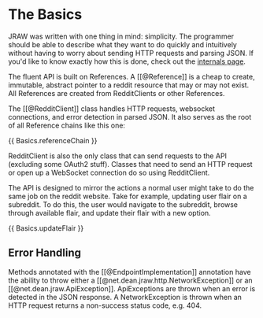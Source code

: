 # The Basics

JRAW was written with one thing in mind: simplicity. The programmer should be able to describe what they want to do quickly and intuitively without having to worry about sending HTTP requests and parsing JSON. If you'd like to know exactly how this is done, check out the [internals page](internals.md). 

The fluent API is built on References. A [[@Reference]] is a cheap to create, immutable, abstract pointer to a reddit resource that may or may not exist. All References are created from RedditClients or other References.

The [[@RedditClient]] class handles HTTP requests, websocket connections, and error detection in parsed JSON. It also serves as the root of all Reference chains like this one:

{{ Basics.referenceChain }}

RedditClient is also the only class that can send requests to the API (excluding some OAuth2 stuff). Classes that need to send an HTTP request or open up a WebSocket connection do so using RedditClient.

The API is designed to mirror the actions a normal user might take to do the same job on the reddit website. Take for example, updating user flair on a subreddit. To do this, the user would navigate to the subreddit, browse through available flair, and update their flair with a new option.

{{ Basics.updateFlair }}

## Error Handling

Methods annotated with the [[@EndpointImplementation]] annotation have the ability to throw either a [[@net.dean.jraw.http.NetworkException]] or an [[@net.dean.jraw.ApiException]]. ApiExceptions are thrown when an error is detected in the JSON response. A NetworkException is thrown when an HTTP request returns a non-success status code, e.g. 404.
